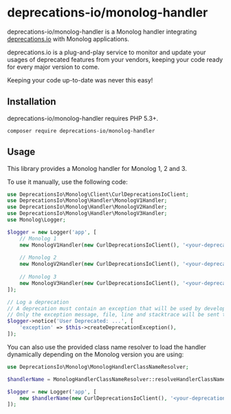 # deprecations-io/monolog-handler

deprecations-io/monolog-handler is a Monolog handler integrating 
[deprecations.io](https://github.com/deprecations-io/deprecations.io)
with Monolog applications.

deprecations.io is a plug-and-play service to monitor and update your usages of deprecated features from your 
vendors, keeping your code ready for every major version to come. 

Keeping your code up-to-date was never this easy!

## Installation

deprecations-io/monolog-handler requires PHP 5.3+. 

```
composer require deprecations-io/monolog-handler
```

## Usage

This library provides a Monolog handler for Monolog 1, 2 and 3. 

To use it manually, use the following code:

```php
use DeprecationsIo\Monolog\Client\CurlDeprecationsIoClient;
use DeprecationsIo\Monolog\Handler\MonologV1Handler;
use DeprecationsIo\Monolog\Handler\MonologV2Handler;
use DeprecationsIo\Monolog\Handler\MonologV3Handler;
use Monolog\Logger;

$logger = new Logger('app', [
    // Monolog 1
    new MonologV1Handler(new CurlDeprecationsIoClient(), '<your-deprecations.io-endpoint>'),
    
    // Monolog 2
    new MonologV2Handler(new CurlDeprecationsIoClient(), '<your-deprecations.io-endpoint>'),
    
    // Monolog 3
    new MonologV3Handler(new CurlDeprecationsIoClient(), '<your-deprecations.io-endpoint>'),
]);

// Log a deprecation
// A deprecation must contain an exception that will be used by developers to understand the stacktrace
// Only the exception message, file, line and stacktrace will be sent to deprecations.io
$logger->notice('User Deprecated: ...', [
    'exception' => $this->createDeprecationException(),
]);
```

You can also use the provided class name resolver to load the handler dynamically depending
on the Monolog version you are using:

```php
use DeprecationsIo\Monolog\MonologHandlerClassNameResolver;

$handlerName = MonologHandlerClassNameResolver::resolveHandlerClassName();

$logger = new Logger('app', [
    new $handlerName(new CurlDeprecationsIoClient(), '<your-deprecations.io-endpoint>'),
]);
```
